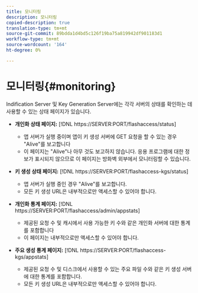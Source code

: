 ```yaml
---
title: 모니터링
description: 모니터링
copied-description: true
translation-type: tm+mt
source-git-commit: 89bdda1d4bd5c126f19ba75a819942df901183d1
workflow-type: tm+mt
source-wordcount: '164'
ht-degree: 0%

---
```



# 모니터링{#monitoring}

Indification Server 및 Key Generation Server에는 각각 서버의 상태를 확인하는 데 사용할 수 있는 상태 페이지가 있습니다.

* **개인화 상태 페이지:** [!DNL https://SERVER:PORT/flashaccess/status]

   * 앱 서버가 실행 중이며 앱이 키 생성 서버에 GET 요청을 할 수 있는 경우 &quot;Alive&quot;를 보고합니다
   * 이 페이지는 &quot;Alive&quot;나 아무 것도 보고하지 않습니다. 응용 프로그램에 대한 정보가 표시되지 않으므로 이 페이지는 방화벽 외부에서 모니터링할 수 있습니다.

* **키 생성 상태 페이지:** [!DNL https://SERVER:PORT/flashaccess-kgs/status]

   * 앱 서버가 실행 중인 경우 &quot;Alive&quot;를 보고합니다.
   * 모든 키 생성 URL은 내부적으로만 액세스할 수 있어야 합니다.

* **개인화 통계 페이지:** [!DNL https://SERVER:PORT/flashaccess/admin/appstats]

   * 제공된 요청 수 및 캐시에서 사용 가능한 키 수와 같은 개인화 서버에 대한 통계를 포함합니다
   * 이 페이지는 내부적으로만 액세스할 수 있어야 합니다.

* **주요 생성 통계 페이지:** [!DNL https://SERVER:PORT/flashaccess-kgs/appstats]

   * 제공된 요청 수 및 디스크에서 사용할 수 있는 주요 파일 수와 같은 키 생성 서버에 대한 통계를 포함합니다.
   * 모든 키 생성 URL은 내부적으로만 액세스할 수 있어야 합니다.

